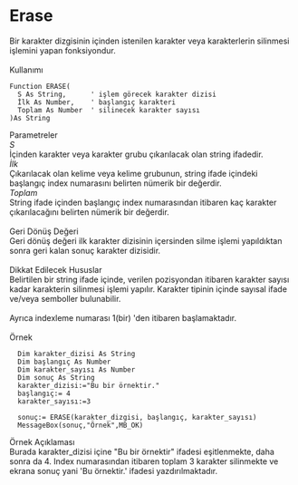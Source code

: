 # Erase

Bir karakter dizgisinin içinden istenilen karakter veya karakterlerin silinmesi işlemini yapan fonksiyondur.\
\
Kullanımı

```
Function ERASE(
  S As String,      ' işlem görecek karakter dizisi
  İlk As Number,    ' başlangıç karakteri
  Toplam As Number  ' silinecek karakter sayısı
)As String
```

Parametreler\
_S_\
İçinden karakter veya karakter grubu çıkarılacak olan string ifadedir.\
_İlk_\
Çıkarılacak olan kelime veya kelime grubunun, string ifade içindeki başlangıç index numarasını belirten nümerik bir değerdir.\
_Toplam_\
String ifade içinden başlangıç index numarasından itibaren kaç karakter çıkarılacağını belirten nümerik bir değerdir.\
\
Geri Dönüş Değeri\
Geri dönüş değeri ilk karakter dizisinin içersinden silme işlemi yapıldıktan sonra geri kalan sonuç karakter dizisidir.\
\
Dikkat Edilecek Hususlar\
Belirtilen bir string ifade içinde, verilen pozisyondan itibaren karakter sayısı kadar karakterin silinmesi işlemi yapılır. Karakter tipinin içinde sayısal ifade ve/veya semboller bulunabilir.\
\
Ayrıca indexleme numarası 1(bir) 'den itibaren başlamaktadır.\
\
Örnek

```
  Dim karakter_dizisi As String
  Dim başlangıç As Number
  Dim karakter_sayısı As Number
  Dim sonuç As String
  karakter_dizisi:="Bu bir örnektir."
  başlangıç:= 4
  karakter_sayısı:=3
  
  sonuç:= ERASE(karakter_dizgisi, başlangıç, karakter_sayısı)
  MessageBox(sonuç,"Örnek",MB_OK)
```

Örnek Açıklaması\
Burada karakter\_dizisi içine "Bu bir örnektir" ifadesi eşitlenmekte, daha sonra da 4. Index numarasından itibaren toplam 3 karakter silinmekte ve ekrana sonuç yani 'Bu örnektir.' ifadesi yazdırılmaktadır.

